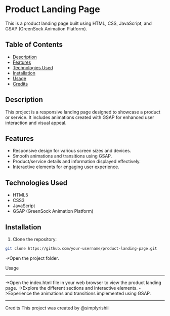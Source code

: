 # Product Landing Page

This is a product landing page built using HTML, CSS, JavaScript, and GSAP (GreenSock Animation Platform).

## Table of Contents
- [Description](#description)
- [Features](#features)
- [Technologies Used](#technologies-used)
- [Installation](#installation)
- [Usage](#usage)
- [Credits](#credits)

## Description

This project is a responsive landing page designed to showcase a product or service. It includes animations created with GSAP for enhanced user interaction and visual appeal.

## Features

- Responsive design for various screen sizes and devices.
- Smooth animations and transitions using GSAP.
- Product/service details and information displayed effectively.
- Interactive elements for engaging user experience.

## Technologies Used

- HTML5
- CSS3
- JavaScript
- GSAP (GreenSock Animation Platform)

## Installation

1. Clone the repository:

```bash
git clone https://github.com/your-username/product-landing-page.git
```
->Open the project folder.

Usage
______________________________________________________________________________
->Open the index.html file in your web browser to view the product landing page.
->Explore the different sections and interactive elements.
->Experience the animations and transitions implemented using GSAP.
______________________________________________________________________________
Credits
This project was created by @simplyrishiii
